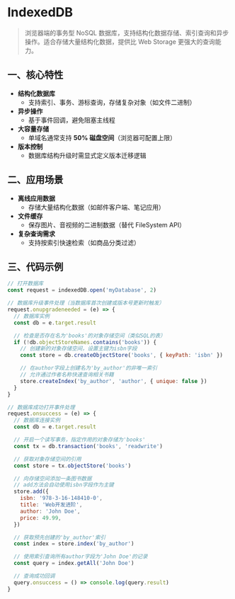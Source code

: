# IndexedDB <Sound word="IndexedDB"/>

> 浏览器端的事务型 NoSQL 数据库，支持结构化数据存储、索引查询和异步操作。适合存储大量结构化数据，提供比 Web Storage
> 更强大的查询能力。

## 一、核心特性

- **结构化数据库**
  - 支持索引、事务、游标查询，存储复杂对象（如文件二进制）
- **异步操作**
  - 基于事件回调，避免阻塞主线程
- **大容量存储**
  - 单域名通常支持 **50% 磁盘空间**（浏览器可配置上限）
- **版本控制**
  - 数据库结构升级时需显式定义版本迁移逻辑

## 二、应用场景

- **离线应用数据**
  - 存储大量结构化数据（如邮件客户端、笔记应用）
- **文件缓存**
  - 保存图片、音视频的二进制数据（替代 FileSystem API）
- **复杂查询需求**
  - 支持按索引快速检索（如商品分类过滤）

## 三、代码示例

```js
// 打开数据库
const request = indexedDB.open('myDatabase', 2)

// 数据库升级事件处理（当数据库首次创建或版本号更新时触发）
request.onupgradeneeded = (e) => {
  // 数据库实例
  const db = e.target.result

  // 检查是否存在名为'books'的对象存储空间（类似SQL的表）
  if (!db.objectStoreNames.contains('books')) {
    // 创建新的对象存储空间，设置主键为isbn字段
    const store = db.createObjectStore('books', { keyPath: 'isbn' })

    // 在author字段上创建名为'by_author'的非唯一索引
    // 允许通过作者名称快速查询相关书籍
    store.createIndex('by_author', 'author', { unique: false })
  }
}

// 数据库成功打开事件处理
request.onsuccess = (e) => {
  // 数据库连接实例
  const db = e.target.result

  // 开启一个读写事务，指定作用的对象存储为'books'
  const tx = db.transaction('books', 'readwrite')

  // 获取对象存储空间的引用
  const store = tx.objectStore('books')

  // 向存储空间添加一条图书数据
  // add方法会自动使用isbn字段作为主键
  store.add({
    isbn: '978-3-16-148410-0',
    title: 'Web开发进阶',
    author: 'John Doe',
    price: 49.99,
  })

  // 获取预先创建的'by_author'索引
  const index = store.index('by_author')

  // 使用索引查询所有author字段为'John Doe'的记录
  const query = index.getAll('John Doe')

  // 查询成功回调
  query.onsuccess = () => console.log(query.result)
}
```
